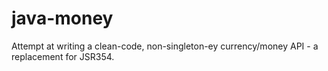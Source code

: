 # java-money

Attempt at writing a clean-code, non-singleton-ey currency/money API - a replacement for JSR354.
